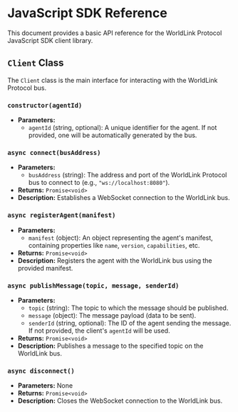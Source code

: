 # JavaScript SDK Reference

This document provides a basic API reference for the WorldLink Protocol JavaScript SDK client library.

## `Client` Class

The `Client` class is the main interface for interacting with the WorldLink Protocol bus.

### `constructor(agentId)`

* **Parameters:**
    * `agentId` (string, optional): A unique identifier for the agent. If not provided, one will be automatically generated by the bus.

### `async connect(busAddress)`

* **Parameters:**
    * `busAddress` (string): The address and port of the WorldLink Protocol bus to connect to (e.g., `"ws://localhost:8080"`).
* **Returns:** `Promise<void>`
* **Description:** Establishes a WebSocket connection to the WorldLink bus.

### `async registerAgent(manifest)`

* **Parameters:**
    * `manifest` (object): An object representing the agent's manifest, containing properties like `name`, `version`, `capabilities`, etc.
* **Returns:** `Promise<void>`
* **Description:** Registers the agent with the WorldLink bus using the provided manifest.

### `async publishMessage(topic, message, senderId)`

* **Parameters:**
    * `topic` (string): The topic to which the message should be published.
    * `message` (object): The message payload (data to be sent).
    * `senderId` (string, optional): The ID of the agent sending the message. If not provided, the client's `agentId` will be used.
* **Returns:** `Promise<void>`
* **Description:** Publishes a message to the specified topic on the WorldLink bus.

### `async disconnect()`

* **Parameters:** None
* **Returns:** `Promise<void>`
* **Description:** Closes the WebSocket connection to the WorldLink bus.